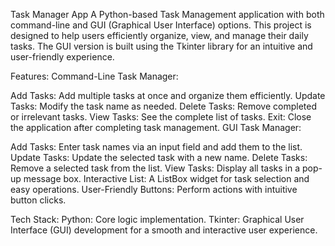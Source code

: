 Task Manager App
A Python-based Task Management application with both command-line and GUI (Graphical User Interface) options. This project is designed to help users efficiently organize, view, and manage their daily tasks. The GUI version is built using the Tkinter library for an intuitive and user-friendly experience.

Features:
Command-Line Task Manager:

Add Tasks: Add multiple tasks at once and organize them efficiently.
Update Tasks: Modify the task name as needed.
Delete Tasks: Remove completed or irrelevant tasks.
View Tasks: See the complete list of tasks.
Exit: Close the application after completing task management.
GUI Task Manager:

Add Tasks: Enter task names via an input field and add them to the list.
Update Tasks: Update the selected task with a new name.
Delete Tasks: Remove a selected task from the list.
View Tasks: Display all tasks in a pop-up message box.
Interactive List: A ListBox widget for task selection and easy operations.
User-Friendly Buttons: Perform actions with intuitive button clicks.

Tech Stack:
Python: Core logic implementation.
Tkinter: Graphical User Interface (GUI) development for a smooth and interactive user experience.

